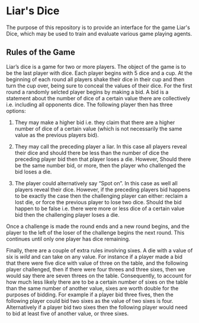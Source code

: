 # Liar's Dice

The purpose of this repository is to provide an interface for the game Liar's Dice, which may be used to train and evaluate various game playing agents.

## Rules of the Game
Liar’s dice is a game for two or more players. The object of the game is to be the last player with dice. Each player begins with 5 dice and a cup. At the beginning of each round all players shake their dice in their cup and then turn the cup over, being sure to conceal the values of their dice. For the first round a randomly selcted player begins by making a bid. A bid is a statement about
the number of dice of a certain value there are collectively i.e. including all
opponents dice. The following player then has three options:

1. They may make a higher bid i.e. they claim that there are a higher number of dice of a certain value (which is not necessarily the same value as the previous players bid).

2. They may call the preceding player a liar. In this case all players reveal their dice and should there be less than the number of dice the preceding player bid then that player loses a die. However, Should there be the same number bid, or more, then the player who challenged the bid loses a die.

3. The player could alternatively say “Spot on”. In this case as well all players reveal their dice. However, if the preceding players bid happens to be exactly the case then the challenging player can either: reclaim a lost die, or force the previous player to lose two dice. Should the bid happen to be false i.e. there were more or less dice of a certain value bid then the challenging player loses a die.

Once a challenge is made the round ends and a new round begins, and the player to the left of the loser of the challenge begins the next round. This continues until only one player has dice remaining.

Finally, there are a couple of extra rules involving sixes. A die with a value of six is *wild* and can take on any value. For instance if a player made a bid that there were five dice with value of three on the table, and the following player challenged, then if there were four threes and three sixes, then we would say there are seven threes on the table. Consequently, to account for how much less likely there are to be a certain number of sixes on the table than the same number of another value, sixes are worth double for the purposes of bidding. For example if a player bid three fives, then the following player could bid two sixes as the value of two sixes is four. Alternatively if a player bid two sixes then the following player would need to bid at least five of another value, or three sixes.